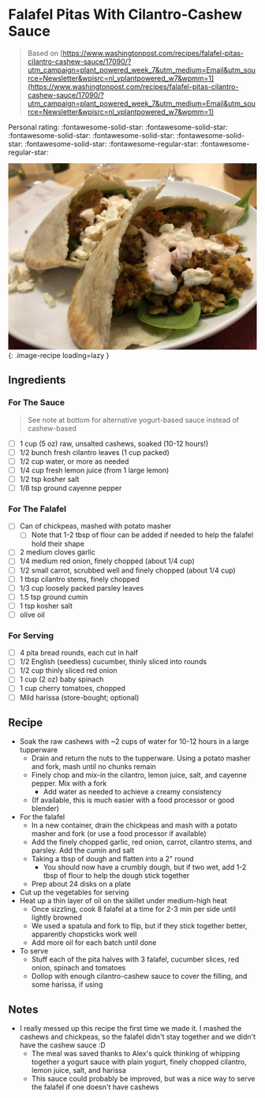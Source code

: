 # Falafel Pitas With Cilantro-Cashew Sauce

> Based on [https://www.washingtonpost.com/recipes/falafel-pitas-cilantro-cashew-sauce/17090/?utm_campaign=plant_powered_week_7&utm_medium=Email&utm_source=Newsletter&wpisrc=nl_vplantpowered_w7&wpmm=1](https://www.washingtonpost.com/recipes/falafel-pitas-cilantro-cashew-sauce/17090/?utm_campaign=plant_powered_week_7&utm_medium=Email&utm_source=Newsletter&wpisrc=nl_vplantpowered_w7&wpmm=1)

<!-- {cts} rating=3; (User can specify rating on scale of 1-5) -->
Personal rating: :fontawesome-solid-star: :fontawesome-solid-star: :fontawesome-solid-star: :fontawesome-solid-star: :fontawesome-solid-star: :fontawesome-solid-star: :fontawesome-regular-star: :fontawesome-regular-star:
<!-- {cte} -->

<!-- {cts} name_image=falafel_pitas_with_cilantro_cashew_sauce.jpeg; (User can specify image name) -->
![falafel_pitas_with_cilantro_cashew_sauce.jpeg](./falafel_pitas_with_cilantro_cashew_sauce.jpeg){: .image-recipe loading=lazy }
<!-- {cte} -->

## Ingredients

### For The Sauce

> See note at bottom for alternative yogurt-based sauce instead of cashew-based

* [ ] 1 cup (5 oz) raw, unsalted cashews, soaked (10-12 hours!)
* [ ] 1/2 bunch fresh cilantro leaves (1 cup packed)
* [ ] 1/2 cup water, or more as needed
* [ ] 1/4 cup fresh lemon juice (from 1 large lemon)
* [ ] 1/2 tsp kosher salt
* [ ] 1/8 tsp ground cayenne pepper

### For The Falafel

* [ ] Can of chickpeas, mashed with potato masher
    * [ ] Note that 1-2 tbsp of flour can be added if needed to help the falafel hold their shape
* [ ] 2 medium cloves garlic
* [ ] 1/4 medium red onion, finely chopped (about 1/4 cup)
* [ ] 1/2 small carrot, scrubbed well and finely chopped (about 1/4 cup)
* [ ] 1 tbsp cilantro stems, finely chopped
* [ ] 1/3 cup loosely packed parsley leaves
* [ ] 1.5 tsp ground cumin
* [ ] 1 tsp kosher salt
* [ ] olive oil

### For Serving

* [ ] 4 pita bread rounds, each cut in half
* [ ] 1/2 English (seedless) cucumber, thinly sliced into rounds
* [ ] 1/2 cup thinly sliced red onion
* [ ] 1 cup (2 oz) baby spinach
* [ ] 1 cup cherry tomatoes, chopped
* [ ] Mild harissa (store-bought; optional)

## Recipe

* Soak the raw cashews with ~2 cups of water for 10-12 hours in a large tupperware
    * Drain and return the nuts to the tupperware. Using a potato masher and fork, mash until no chunks remain
    * Finely chop and mix-in the cilantro, lemon juice, salt, and cayenne pepper. Mix with a fork
        * Add water as needed to achieve a creamy consistency
    * (If available, this is much easier with a food processor or good blender)
* For the falafel
    * In a new container, drain the chickpeas and mash with a potato masher and fork (or use a food processor if available)
    * Add the finely chopped garlic, red onion, carrot, cilantro stems, and parsley. Add the cumin and salt
    * Taking a tbsp of dough and flatten into a 2" round
        * You should now have a crumbly dough, but if two wet, add 1-2 tbsp of flour to help the dough stick together
    * Prep about 24 disks on a plate
* Cut up the vegetables for serving
* Heat up a thin layer of oil on the skillet under medium-high heat
    * Once sizzling, cook 8 falafel at a time for 2-3 min per side until lightly browned
    * We used a spatula and fork to flip, but if they stick together better, apparently chopsticks work well
    * Add more oil for each batch until done
* To serve
    * Stuff each of the pita halves with 3 falafel, cucumber slices, red onion, spinach and tomatoes
    * Dollop with enough cilantro-cashew sauce to cover the filling, and some harissa, if using

## Notes

* I really messed up this recipe the first time we made it. I mashed the cashews and chickpeas, so the falafel didn't stay together and we didn't have the cashew sauce :D
    * The meal was saved thanks to Alex's quick thinking of whipping together a yogurt sauce with plain yogurt, finely chopped cilantro, lemon juice, salt, and harissa
    * This sauce could probably be improved, but was a nice way to serve the falafel if one doesn't have cashews
